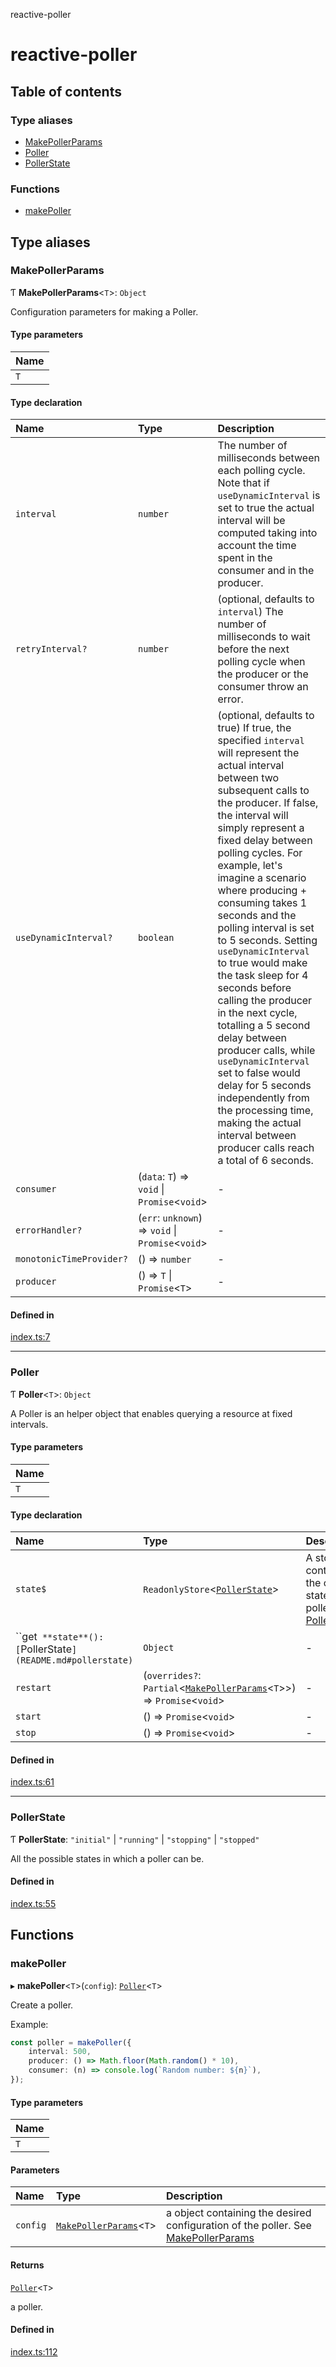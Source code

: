 reactive-poller

# reactive-poller

## Table of contents

### Type aliases

- [MakePollerParams](README.md#makepollerparams)
- [Poller](README.md#poller)
- [PollerState](README.md#pollerstate)

### Functions

- [makePoller](README.md#makepoller)

## Type aliases

### MakePollerParams

Ƭ **MakePollerParams**<`T`\>: `Object`

Configuration parameters for making a Poller.

#### Type parameters

| Name |
| :------ |
| `T` |

#### Type declaration

| Name | Type | Description |
| :------ | :------ | :------ |
| `interval` | `number` | The number of milliseconds between each polling cycle. Note that if `useDynamicInterval` is set to true the actual interval will be computed taking into account the time spent in the consumer and in the producer. |
| `retryInterval?` | `number` | (optional, defaults to `interval`) The number of milliseconds to wait before the next polling cycle when the producer or the consumer throw an error. |
| `useDynamicInterval?` | `boolean` | (optional, defaults to true) If true, the specified `interval` will represent the actual interval between two subsequent calls to the producer. If false, the interval will simply represent a fixed delay between polling cycles.  For example, let's imagine a scenario where producing + consuming takes 1 seconds and the polling interval is set to 5 seconds. Setting `useDynamicInterval` to true would make the task sleep for 4 seconds before calling the producer in the next cycle, totalling a 5 second delay between producer calls, while `useDynamicInterval` set to false would delay for 5 seconds independently from the processing time, making the actual interval between producer calls reach a total of 6 seconds. |
| `consumer` | (`data`: `T`) => `void` \| `Promise`<`void`\> | - |
| `errorHandler?` | (`err`: `unknown`) => `void` \| `Promise`<`void`\> | - |
| `monotonicTimeProvider?` | () => `number` | - |
| `producer` | () => `T` \| `Promise`<`T`\> | - |

#### Defined in

[index.ts:7](https://github.com/cdellacqua/poller.js/blob/main/src/lib/index.ts#L7)

___

### Poller

Ƭ **Poller**<`T`\>: `Object`

A Poller is an helper object that enables querying a resource
at fixed intervals.

#### Type parameters

| Name |
| :------ |
| `T` |

#### Type declaration

| Name | Type | Description |
| :------ | :------ | :------ |
| `state$` | `ReadonlyStore`<[`PollerState`](README.md#pollerstate)\> | A store containing the current state of the poller. See [PollerState](README.md#pollerstate). |
| ``get` **state**(): [`PollerState`](README.md#pollerstate)` | `Object` | - |
| `restart` | (`overrides?`: `Partial`<[`MakePollerParams`](README.md#makepollerparams)<`T`\>\>) => `Promise`<`void`\> | - |
| `start` | () => `Promise`<`void`\> | - |
| `stop` | () => `Promise`<`void`\> | - |

#### Defined in

[index.ts:61](https://github.com/cdellacqua/poller.js/blob/main/src/lib/index.ts#L61)

___

### PollerState

Ƭ **PollerState**: ``"initial"`` \| ``"running"`` \| ``"stopping"`` \| ``"stopped"``

All the possible states in which a poller can be.

#### Defined in

[index.ts:55](https://github.com/cdellacqua/poller.js/blob/main/src/lib/index.ts#L55)

## Functions

### makePoller

▸ **makePoller**<`T`\>(`config`): [`Poller`](README.md#poller)<`T`\>

Create a poller.

Example:
```ts
const poller = makePoller({
	interval: 500,
	producer: () => Math.floor(Math.random() * 10),
	consumer: (n) => console.log(`Random number: ${n}`),
});
```

#### Type parameters

| Name |
| :------ |
| `T` |

#### Parameters

| Name | Type | Description |
| :------ | :------ | :------ |
| `config` | [`MakePollerParams`](README.md#makepollerparams)<`T`\> | a object containing the desired configuration of the poller. See [MakePollerParams](README.md#makepollerparams) |

#### Returns

[`Poller`](README.md#poller)<`T`\>

a poller.

#### Defined in

[index.ts:112](https://github.com/cdellacqua/poller.js/blob/main/src/lib/index.ts#L112)
